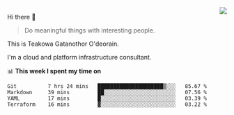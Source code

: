<img align="right" src="https://github-readme-stats.vercel.app/api?username=Teakowa&show_icons=true&icon_color=2f80ed&text_color=718096&bg_color=ffffff&hide_title=true" />

Hi there 👋

> Do meaningful things with interesting people.

This is Teakowa Gatanothor O'deorain.

I'm a cloud and platform infrastructure consultant.

📊 **This week I spent my time on**
<!--START_SECTION:waka-->
```text
Git          7 hrs 24 mins   █████████████████████▒░░░   85.67 % 
Markdown     39 mins         ██░░░░░░░░░░░░░░░░░░░░░░░   07.56 % 
YAML         17 mins         █░░░░░░░░░░░░░░░░░░░░░░░░   03.39 % 
Terraform    16 mins         ▓░░░░░░░░░░░░░░░░░░░░░░░░   03.22 % 
```
<!--END_SECTION:waka-->
